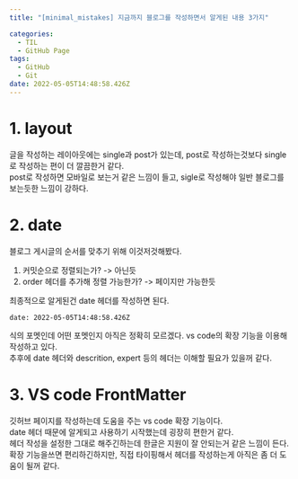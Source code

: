 ```yaml
---
title: "[minimal_mistakes] 지금까지 블로그를 작성하면서 알게된 내용 3가지"

categories:
  - TIL
  - GitHub Page
tags:
  - GitHub
  - Git
date: 2022-05-05T14:48:58.426Z
---
```


# 1. layout
글을 작성하는 레이아웃에는 single과 post가 있는데, post로 작성하는것보다 single로 작성하는 편이 더 깔끔한거 같다.  
post로 작성하면 모바일로 보는거 같은 느낌이 들고, sigle로 작성해야 일반 블로그를 보는듯한 느낌이 강하다.  

# 2. date
블로그 게시글의 순서를 맞추기 위해 이것저것해봤다.
1. 커밋순으로 정렬되는가? -> 아닌듯
2. order 헤더를 추가해 정렬 가능한가? -> 페이지만 가능한듯  

최종적으로 알게된건 date 헤더를 작성하면 된다.  
```
date: 2022-05-05T14:48:58.426Z
```
식의 포멧인데 어떤 포멧인지 아직은 정확히 모르겠다. vs code의 확장 기능을 이용해 작성하고 있다.  
추후에 date 헤더와 descrition, expert 등의 헤더는 이해할 필요가 있을꺼 같다.  

# 3. VS code FrontMatter
깃허브 페이지를 작성하는데 도움을 주는 vs code 확장 기능이다.  
date 헤더 때문에 알게되고 사용하기 시작했는데 굉장히 편한거 같다.  
헤더 작성을 설정한 그대로 해주긴하는데 한글은 지원이 잘 안되는거 같은 느낌이 든다.  
확장 기능을쓰면 편리하긴하지만, 직접 타이핑해서 헤더를 작성하는게 아직은 좀 더 도움이 될꺼 같다.
